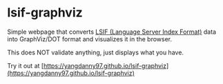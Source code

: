 # lsif-graphviz

Simple webpage that converts [LSIF (Language Server Index Format)](https://microsoft.github.io/language-server-protocol/specifications/lsif/0.6.0/specification/) data into GraphViz/DOT format and visualizes it in the browser.

This does NOT validate anything, just displays what you have.

Try it out at [https://yangdanny97.github.io/lsif-graphviz](https://yangdanny97.github.io/lsif-graphviz)
